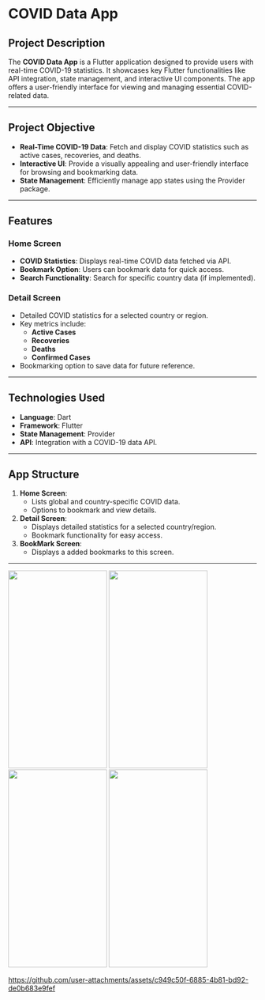 # COVID Data App

## Project Description

The **COVID Data App** is a Flutter application designed to provide users with real-time COVID-19 statistics. It showcases key Flutter functionalities like API integration, state management, and interactive UI components. The app offers a user-friendly interface for viewing and managing essential COVID-related data.

---

## Project Objective

- **Real-Time COVID-19 Data**: Fetch and display COVID statistics such as active cases, recoveries, and deaths.
- **Interactive UI**: Provide a visually appealing and user-friendly interface for browsing and bookmarking data.
- **State Management**: Efficiently manage app states using the Provider package.

---

## Features

### Home Screen
- **COVID Statistics**: Displays real-time COVID data fetched via API.
- **Bookmark Option**: Users can bookmark data for quick access.
- **Search Functionality**: Search for specific country data (if implemented).

### Detail Screen
- Detailed COVID statistics for a selected country or region.
- Key metrics include:
  - **Active Cases**
  - **Recoveries**
  - **Deaths**
  - **Confirmed Cases**
- Bookmarking option to save data for future reference.

---

## Technologies Used

- **Language**: Dart
- **Framework**: Flutter
- **State Management**: Provider
- **API**: Integration with a COVID-19 data API.

---

## App Structure
1. **Home Screen**:
   - Lists global and country-specific COVID data.
   - Options to bookmark and view details.
2. **Detail Screen**:
   - Displays detailed statistics for a selected country/region.
   - Bookmark functionality for easy access.
3. **BookMark Screen**:
   - Displays a added bookmarks to this screen.

---



<img src="https://github.com/user-attachments/assets/e768f124-e947-48ea-8649-8ba7b3f81beb" height=400 width=200>
<img src="https://github.com/user-attachments/assets/d9a3d3f2-3e02-41ad-8ea7-6a2f04dcd568" height=400 width=200>
<img src="https://github.com/user-attachments/assets/a0fdc61a-e2ec-46e8-ada4-b450e746f5dc" height=400 width=200>
<img src="https://github.com/user-attachments/assets/7fc0f1e3-44b4-42dc-a100-87a4eb3c7ea5" height=400 width=200>




https://github.com/user-attachments/assets/c949c50f-6885-4b81-bd92-de0b683e9fef


